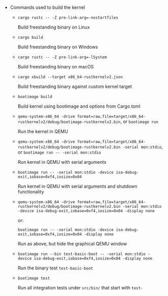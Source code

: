 - Commands used to build the kernel
  - `cargo rustc -- -Z pre-link-arg=-nostartfiles`

    Build freestanding binary on Linux

  - `cargo build`

    Build freestanding binary on Windows

  - `cargo rustc -- -Z pre-link-arg=-lSystem`

    Build freestanding binary on macOS

  - `cargo xbuild --target x86_64-rustkernelv2.json`

    Build freestanding binary against custom kernel target

  - `bootimage build`

    Build kernel using bootimage and options from Cargo.toml

  - `qemu-system-x86_64 -drive format=raw,file=target/x86_64-rustkernelv2/debug/bootimage-rustkernelv2.bin`, or `bootimage run`

    Run the kernel in QEMU

  - `qemu-system-x86_64 -drive format=raw,file=target/x86_64-rustkernelv2/debug/bootimage-rustkernelv2.bin -serial mon:stdio`, or `bootimage run -- -serial mon:stdio`

    Run kernel in QEMU with serial arguments

  - `bootimage run -- -serial mon:stdio -device isa-debug-exit,iobase=0xf4,iosize=0x04`

    Run kernel in QEMU with serial arguments and shutdown functionality

  - `qemu-system-x86_64 -drive format=raw,file=target/x86_64-rustkernelv2/debug/bootimage-rustkernelv2.bin -serial mon:stdio -device isa-debug-exit,iobase=0xf4,iosize=0x04 -display none`

    or:

    `bootimage run -- -serial mon:stdio -device isa-debug-exit,iobase=0xf4,iosize=0x04 -display none`

    Run as above, but hide the graphical QEMU window

  - `bootimage run --bin test-basic-boot -- -serial mon:stdio -device isa-debug-exit,iobase=0xf4,iosize=0x04 -display none`

    Run the binary test `test-basic-boot`

  - `bootimage test`

    Run all integration tests under `src/bin/` that start with `test-`
